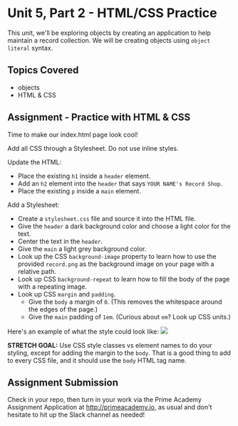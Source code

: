 # Unit 5, Part 2 - HTML/CSS Practice

This unit, we'll be exploring objects by creating an application to help maintain a record collection. We will be creating objects using `object literal` syntax.

## Topics Covered

- objects
- HTML & CSS

## Assignment - Practice with HTML & CSS

Time to make our index.html page look cool!

Add all CSS through a Stylesheet. Do not use inline styles.

Update the HTML:

- Place the existing `h1` inside a `header` element. 
- Add an `h2` element into the `header` that says `YOUR NAME's Record Shop`.
- Place the existing `p` inside a `main` element.

Add a Stylesheet:

- Create a `stylesheet.css` file and source it into the HTML file.   
- Give the `header` a dark background color and choose a light  color for the text.
- Center the text in the `header`.
- Give the `main` a light grey background color.
- Look up the CSS `background-image` property to learn how to use the provided `record.png` as the background image on your page with a relative path.
- Look up CSS `background-repeat` to learn how to fill the body of the page with a repeating image.
- Look up CSS `margin` and `padding`. 
  - Give the `body` a margin of `0`. (This removes the whitespace around the edges of the page.) 
  - Give the `main` padding of `1em`. (Curious about `em`? Look up CSS units.)

Here's an example of what the style could look like:
<img src="./example.png">

__STRETCH GOAL:__ Use CSS style classes vs element names to do your styling, except for adding the margin to the `body`. That is a good thing to add to every CSS file, and it should use the `body` HTML tag name.

## Assignment Submission
Check in your repo, then turn in your work via the Prime Academy Assignment Application at http://primeacademy.io, as usual and don't hesitate to hit up the Slack channel as needed!
